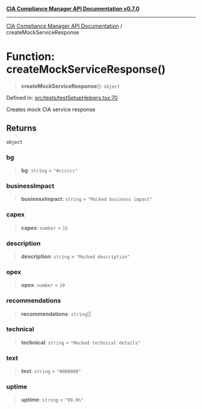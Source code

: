 [**CIA Compliance Manager API Documentation v0.7.0**](../README.md)

***

[CIA Compliance Manager API Documentation](../globals.md) / createMockServiceResponse

# Function: createMockServiceResponse()

> **createMockServiceResponse**(): `object`

Defined in: [src/tests/testSetupHelpers.tsx:70](https://github.com/Hack23/cia-compliance-manager/blob/main/src/tests/testSetupHelpers.tsx#L70)

Creates mock CIA service response

## Returns

`object`

### bg

> **bg**: `string` = `"#cccccc"`

### businessImpact

> **businessImpact**: `string` = `"Mocked business impact"`

### capex

> **capex**: `number` = `15`

### description

> **description**: `string` = `"Mocked description"`

### opex

> **opex**: `number` = `10`

### recommendations

> **recommendations**: `string`[]

### technical

> **technical**: `string` = `"Mocked technical details"`

### text

> **text**: `string` = `"#000000"`

### uptime

> **uptime**: `string` = `"99.9%"`

